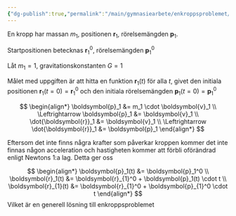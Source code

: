 ```yaml
---
{"dg-publish":true,"permalink":"/main/gymnasiearbete/enkroppsproblemet/","tags":["gymnasie-arbete","fysik","matematik"]}
---
```



En kropp har massan $m_1$, positionen $\boldsymbol{r}_1$, rörelsemängden $\boldsymbol{p}_1$.

Startpositionen betecknas $\boldsymbol{r}_1^0$, rörelsemängden $\boldsymbol{p}_1^0$

Låt $m_1=1$, gravitationskonstanten $G=1$

Målet med uppgiften är att hitta en funktion $\boldsymbol{r}_1(t)$ för alla $t$, givet den initiala positionen $\boldsymbol{r}_1(t=0)=\boldsymbol{r}_1^0$ och den initiala rörelsemängden $\boldsymbol{p}_1(t=0)=\boldsymbol{p}_1^0$

$$
\begin{align*}
\boldsymbol{p}_1 &= m_1 \cdot \boldsymbol{v}_1 \\
\Leftrightarrow \boldsymbol{p}_1 &= \boldsymbol{v}_1 \\
\dot{\boldsymbol{r}}_1 &= \boldsymbol{v}_1 \\
\Leftrightarrow \dot{\boldsymbol{r}}_1 &= \boldsymbol{p}_1
\end{align*}
$$

Eftersom det inte finns några krafter som påverkar kroppen kommer det inte finnas någon acceleration och hastigheten kommer att förbli oförändrad enligt Newtons 1:a lag. Detta ger oss

$$
\begin{align*}
\boldsymbol{p}_1(t) &= \boldsymbol{p}_1^0 \\
\boldsymbol{r}_1(t) &= \boldsymbol{r}_{1}^0 + \boldsymbol{p}_1(t) \cdot t \\
\boldsymbol{r}_{1}(t) &= \boldsymbol{r}_{1}^0 + \boldsymbol{p}_{1}^0 \cdot t
\end{align*}
$$
Vilket är en generell lösning till enkroppsproblemet